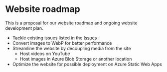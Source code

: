 # Website roadmap
This is a proposal for our website roadmap and ongoing website development plan.

- Tackle existing issues listed in the [Issues](https://github.com/stride3d/stride-website/issues)
- Convert images to WebP for better performance
- Streamline the website by decoupling media from the site
  - Host videos on YouTube
  - Host images in Azure Blob Storage or another location
- Optimize the website for possible deployment on Azure Static Web Apps
  

